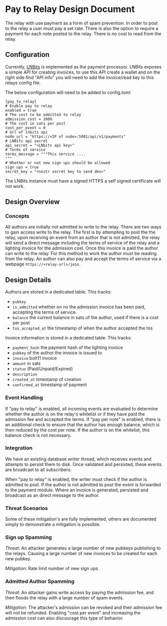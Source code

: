 # Pay to Relay Design Document

The relay with use payment as a form of spam prevention. In order to post to the relay a user must pay a set rate. There is also the option to require a payment for each note posted to the relay. There is no cost to read from the relay.

## Configuration

Currently, [LNBits](https://github.com/lnbits/lnbits) is implemented as the payment processor.  LNBits exposes a simple API for creating invoices, to use this API create a wallet and on the right side find "API info" you will need to add the invoice/read key to this relays config file.

The below configuration will need to be added to config.toml
```
[pay_to_relay]
# Enable pay to relay
enabled = true
# The cost to be admitted to relay
admission_cost = 1000
# The cost in sats per post
cost_per_event = 0
# Url of lnbits api
node_url = "https://<IP of node>:5001/api/v1/payments"
# LNBits api secret
api_secret = "<LNbits api key>"
# Terms of service
terms_message = """This service ....
"""
# Whether or not new sign ups should be allowed 
sign_ups = true 
secret_key = "<nostr secret key to send dms>"
```

The LNBits instance must have a signed HTTPS a self signed certificate will not work.  

## Design Overview

### Concepts

All authors are initially not admitted to write to the relay.  There are two ways to gain access write to the relay. The first is by attempting to post the the relay, upon receiving an event from an author that is not admitted, the relay will send a direct message including the terms of service of the relay and a lighting invoice for the admission cost.  Once this invoice is paid the author can write to the relay. For this method to work the author must be reading from the relay. An author can also pay and accept the terms of service via a webpage `https://<relay-url>/join`.

## Design Details

Authors are stored in a dedicated table. This tracks:

* `pubkey`
* `is_admitted` whether on no the admission invoice has been paid, accepting the terms of service.
* `balance` the current balance in sats of the author, used if there is a cost per post
* `tos_accepted_at` the timestamp of when the author accepted the tos

Invoice information is stored in a dedicated table. This tracks:
* `payment_hash` the payment hash of the lighting invoice
* `pubkey` of the author the invoice is issued to
* `invoice` bolt11 invoice
* `amount` in sats
* `status` (Paid/Unpaid/Expired)
* `description`
* `created_at` timestamp of creation
* `confirmed_at` timestamp of payment

### Event Handling 

If "pay to relay" is enabled, all incoming events are evaluated to determine whether the author is on the relay's whitelist or if they have paid the admission fee and accepted the terms. If "pay per note" is enabled, there is an additional check to ensure that the author has enough balance, which is then reduced by the cost per note. If the author is on the whitelist, this balance check is not necessary.

### Integration

We have an existing database writer thread, which receives events and
attempts to persist them to disk.  Once validated and persisted, these
events are broadcast to all subscribers.

When "pay to relay" is enabled, the writer must check if the author is admitted to post. If the author is not admitted to post the event is forwarded to the payment module. Where an invoice is generated, persisted and broadcast as an direct message to the author.

### Threat Scenarios

Some of these mitigation's are fully implemented, others are documented
simply to demonstrate a mitigation is possible.

### Sign up Spamming

*Threat*: An attacker generates a large number of new pubkeys publishing to the relays. Causing a large number of new invoices to be created for each new pubkey.

*Mitigation*: Rate limit number of new sign ups

### Admitted Author Spamming 

*Threat*: An attacker gains write access by paying the admission fee, and then floods the relay with a large number of spam events.

*Mitigation*: The attacker's admission can be revoked and their admission fee will not be refunded. Enabling "cost per event" and increasing the admission cost can also discourage this type of behavior.

